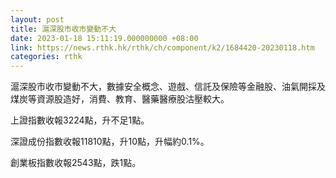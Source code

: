 ```yaml
---
layout: post
title: 滬深股市收市變動不大
date: 2023-01-18 15:11:19.000000000 +08:00
link: https://news.rthk.hk/rthk/ch/component/k2/1684420-20230118.htm
categories: rthk
---
```


滬深股市收市變動不大，數據安全概念、遊戲、信託及保險等金融股、油氣開採及煤炭等資源股造好，消費、教育、醫藥醫療股沽壓較大。

上證指數收報3224點，升不足1點。

深證成份指數收報11810點，升10點，升幅約0.1%。

創業板指數收報2543點，跌1點。
